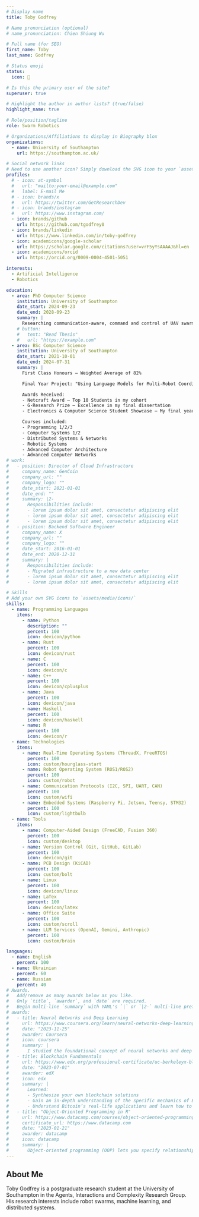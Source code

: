 ```yaml
---
# Display name
title: Toby Godfrey

# Name pronunciation (optional)
# name_pronunciation: Chien Shiung Wu

# Full name (for SEO)
first_name: Toby
last_name: Godfrey

# Status emoji
status:
  icon: 🤖

# Is this the primary user of the site?
superuser: true

# Highlight the author in author lists? (true/false)
highlight_name: true

# Role/position/tagline
role: Swarm Robotics

# Organizations/Affiliations to display in Biography blox
organizations:
  - name: University of Southampton
    url: https://southampton.ac.uk/

# Social network links
# Need to use another icon? Simply download the SVG icon to your `assets/media/icons/` folder.
profiles:
  # - icon: at-symbol
  #   url: "mailto:your-email@example.com"
  #   label: E-mail Me
  # - icon: brands/x
  #   url: https://twitter.com/GetResearchDev
  # - icon: brands/instagram
  #   url: https://www.instagram.com/
  - icon: brands/github
    url: https://github.com/tgodfrey0
  - icon: brands/linkedin
    url: https://www.linkedin.com/in/toby-godfrey
  - icon: academicons/google-scholar
    url: https://scholar.google.com/citations?user=vrF5yYsAAAAJ&hl=en
  - icon: academicons/orcid
    url: https://orcid.org/0009-0004-4501-5051

interests:
  - Artificial Intelligence
  - Robotics

education:
  - area: PhD Computer Science
    institution: University of Southampton
    date_start: 2024-09-23
    date_end: 2028-09-23
    summary: |
      Researching communication-aware, command and control of UAV swarms in harsh environments.
    # button:
    #   text: "Read Thesis"
    #   url: "https://example.com"
  - area: BSc Computer Science
    institution: University of Southampton
    date_start: 2021-10-01
    date_end: 2024-07-31
    summary: |
      First Class Honours — Weighted Average of 82%

      Final Year Project: "Using Language Models for Multi-Robot Coordination"

      Awards Received:
      - Netcraft Award — Top 10 Students in my cohort
      - G-Research Prize — Excellence in my final dissertation
      - Electronics & Computer Science Student Showcase — My final year project was selected for the showcase due to it being high-quality and impactful

      Courses included:
      - Programming 1/2/3
      - Computer Systems 1/2
      - Distributed Systems & Networks
      - Robotic Systems
      - Advanced Computer Architecture
      - Advanced Computer Networks
# work:
#   - position: Director of Cloud Infrastructure
#     company_name: GenCoin
#     company_url: ""
#     company_logo: ""
#     date_start: 2021-01-01
#     date_end: ""
#     summary: |2-
#       Responsibilities include:
#       - lorem ipsum dolor sit amet, consectetur adipiscing elit
#       - lorem ipsum dolor sit amet, consectetur adipiscing elit
#       - lorem ipsum dolor sit amet, consectetur adipiscing elit
#   - position: Backend Software Engineer
#     company_name: X
#     company_url: ""
#     company_logo: ""
#     date_start: 2016-01-01
#     date_end: 2020-12-31
#     summary: |
#       Responsibilities include:
#       - Migrated infrastructure to a new data center
#       - lorem ipsum dolor sit amet, consectetur adipiscing elit
#       - lorem ipsum dolor sit amet, consectetur adipiscing elit

# Skills
# Add your own SVG icons to `assets/media/icons/`
skills:
  - name: Programming Languages
    items:
      - name: Python
        description: ""
        percent: 100
        icon: devicon/python
      - name: Rust
        percent: 100
        icon: devicon/rust
      - name: C
        percent: 100
        icon: devicon/c
      - name: C++
        percent: 100
        icon: devicon/cplusplus
      - name: Java
        percent: 100
        icon: devicon/java
      - name: Haskell
        percent: 100
        icon: devicon/haskell
      - name: R
        percent: 100
        icon: devicon/r
  - name: Technologies
    items:
      - name: Real-Time Operating Systems (ThreadX, FreeRTOS)
        percent: 100
        icon: custom/hourglass-start
      - name: Robot Operating System (ROS1/ROS2)
        percent: 100
        icon: custom/robot
      - name: Communication Protocols (I2C, SPI, UART, CAN)
        percent: 100
        icon: custom/wifi
      - name: Embedded Systems (Raspberry Pi, Jetson, Teensy, STM32)
        percent: 100
        icon: custom/lightbulb
  - name: Tools
    items:
      - name: Computer-Aided Design (FreeCAD, Fusion 360)
        percent: 100
        icon: custom/desktop
      - name: Version Control (Git, GitHub, GitLab)
        percent: 100
        icon: devicon/git
      - name: PCB Design (KiCAD)
        percent: 100
        icon: custom/bolt
      - name: Linux
        percent: 100
        icon: devicon/linux
      - name: LaTex
        percent: 100
        icon: devicon/latex
      - name: Office Suite
        percent: 100
        icon: custom/scroll
      - name: LLM Services (OpenAI, Gemini, Anthropic)
        percent: 100
        icon: custom/brain

languages:
  - name: English
    percent: 100
  - name: Ukrainian
    percent: 60
  - name: Russian
    percent: 40
# Awards.
#   Add/remove as many awards below as you like.
#   Only `title`, `awarder`, and `date` are required.
#   Begin multi-line `summary` with YAML's `|` or `|2-` multi-line prefix and indent 2 spaces below.
# awards:
#   - title: Neural Networks and Deep Learning
#     url: https://www.coursera.org/learn/neural-networks-deep-learning
#     date: "2023-11-25"
#     awarder: Coursera
#     icon: coursera
#     summary: |
#       I studied the foundational concept of neural networks and deep learning. By the end, I was familiar with the significant technological trends driving the rise of deep learning; build, train, and apply fully connected deep neural networks; implement efficient (vectorized) neural networks; identify key parameters in a neural network’s architecture; and apply deep learning to your own applications.
#   - title: Blockchain Fundamentals
#     url: https://www.edx.org/professional-certificate/uc-berkeleyx-blockchain-fundamentals
#     date: "2023-07-01"
#     awarder: edX
#     icon: edx
#     summary: |
#       Learned:
#       - Synthesize your own blockchain solutions
#       - Gain an in-depth understanding of the specific mechanics of Bitcoin
#       - Understand Bitcoin’s real-life applications and learn how to attack and destroy Bitcoin, Ethereum, smart contracts and Dapps, and alternatives to Bitcoin’s Proof-of-Work consensus algorithm
#   - title: "Object-Oriented Programming in R"
#     url: https://www.datacamp.com/courses/object-oriented-programming-with-s3-and-r6-in-r
#     certificate_url: https://www.datacamp.com
#     date: "2023-01-21"
#     awarder: datacamp
#     icon: datacamp
#     summary: |
#       Object-oriented programming (OOP) lets you specify relationships between functions and the objects that they can act on, helping you manage complexity in your code. This is an intermediate level course, providing an introduction to OOP, using the S3 and R6 systems. S3 is a great day-to-day R programming tool that simplifies some of the functions that you write. R6 is especially useful for industry-specific analyses, working with web APIs, and building GUIs.
---
```


## About Me

Toby Godfrey is a postgraduate research student at the University of Southampton in the Agents, Interactions and Complexity Research Group. His research interests include robot swarms, machine learning, and distributed systems.
